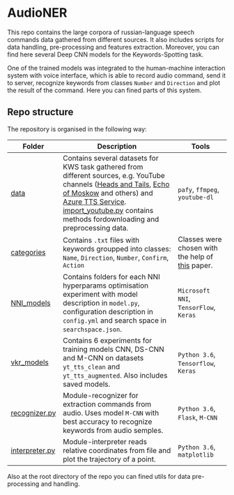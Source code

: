# AudioNER

This repo contains the large corpora of russian-language speech commands data gathered from different sources. It also includes scripts for data handling, pre-processing and features extraction. Moreover, you can find here several Deep CNN models for the Keywords-Spotting task.

One of the trained models was integrated to the human-machine interaction system with voice interface, which is able to record audio command, send it to server, recognize keywords from classes `Number` and `Direction` and plot the result of the command. Here you can fined parts of this system.
## Repo structure

The repository is organised in the following way:

| Folder | Description | Tools |
| ----- | ----------- | -----|
| [data](https://github.com/AnnaShaleva/AudioNER/tree/master/data) | Contains several datasets for KWS task gathered from different sources, e.g. YouTube channels ([Heads and Tails](https://github.com/AnnaShaleva/AudioNER/blob/master/data/ht_old_urls.txt), [Echo of Moskow](https://github.com/AnnaShaleva/AudioNER/blob/master/data/echo_of_moscow_urls) and others) and [Azure TTS Service](https://azure.microsoft.com/en-us/services/cognitive-services/text-to-speech/). [import_youtube.py](https://github.com/AnnaShaleva/AudioNER/blob/master/import_youtube.py) contains methods fordownloading and preprocessing data.| `pafy`, `ffmpeg`, `youtube-dl` |
| [categories](https://github.com/AnnaShaleva/AudioNER/tree/master/categories) | Contains `.txt` files with keywords groupped into classes: `Name`, `Direction`, `Number`, `Confirm`, `Action` | Classes were chosen with the help of [this](https://arxiv.org/abs/1804.03209) paper. |
| [NNI_models](https://github.com/AnnaShaleva/AudioNER/tree/master/NNI_models) | Contains folders for each NNI hyperparams optimisation experiment with model description in `model.py`, configuration description in `config.yml` and search space in `searchspace.json`. | `Microsoft NNI`, `TensorFlow`, `Keras`|
| [vkr_models](https://github.com/AnnaShaleva/AudioNER/tree/master/vkr_models) | Contains 6 experiments for training models CNN, DS-CNN and M-CNN on datasets `yt_tts_clean` and `yt_tts_augmented`. Also includes saved models. | `Python 3.6`, `Tensorflow`, `Keras` |
| [recognizer.py](https://github.com/AnnaShaleva/AudioNER/blob/master/recognizer.py) | Module-recognizer for extraction commands from audio. Uses model `M-CNN` with best accuracy to recognize keywords from audio semples. | `Python 3.6`, `Flask`, `M-CNN` |
| [interpreter.py](https://github.com/AnnaShaleva/AudioNER/blob/master/interpreter.py) | Module-interpreter reads relative coordinates from file and plot the trajectory of a point. | `Python 3.6`, `matplotlib` |

Also at the root directory of the repo you can fined utils for data pre-processing and handling.
